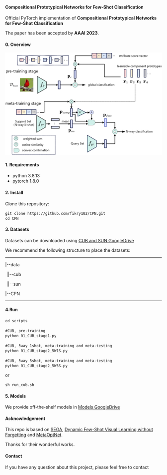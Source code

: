 #### Compositional Prototypical Networks for Few-Shot Classification
Official PyTorch implementation of **Compositional Prototypical Networks for Few-Shot Classification**

The paper has been accepted by **AAAI 2023**.
#### 0. Overview

![CPN](figures/CPN.jpg)

#### 1. Requirements

- python 3.8.13
- pytorch 1.8.0

#### 2. Install

Clone this repository:

```shell
git clone https://github.com/fikry102/CPN.git
cd CPN
```

#### 3. Datasets

Datasets can be downloaded using [CUB and SUN GoogleDrive](https://drive.google.com/drive/folders/179xlyJxMccfNpFRDTiFTT-D_kX5Ahokg?usp=sharing)

We recommend the following structure to place the datasets:

---------------

|--data

​	||--cub

​	||--sun

|--CPN

---

#### 4.Run

```shell
cd scripts 

#CUB, pre-training
python 01_CUB_stage1.py

#CUB, 5way 1shot, meta-training and meta-testing 
python 01_CUB_stage2_5W1S.py

#CUB, 5way 5shot, meta-training and meta-testing
python 01_CUB_stage2_5W5S.py
```

or

```shell
sh run_cub.sh
```

#### 5. Models

We provide off-the-shelf models in [Models GoogleDrive](https://drive.google.com/drive/folders/19gOlHsBSFJCp5GB-tLytdf900U-9z3Rp?usp=sharing)

#### Acknowledgement

This repo is based on [SEGA](https://github.com/MartaYang/SEGA), [Dynamic Few-Shot Visual Learning without Forgetting](https://github.com/gidariss/FewShotWithoutForgetting) and [MetaOptNet](https://github.com/kjunelee/MetaOptNet).

Thanks for their wonderful works.

#### Contact
If you have any question about this project, please feel free to contact 
